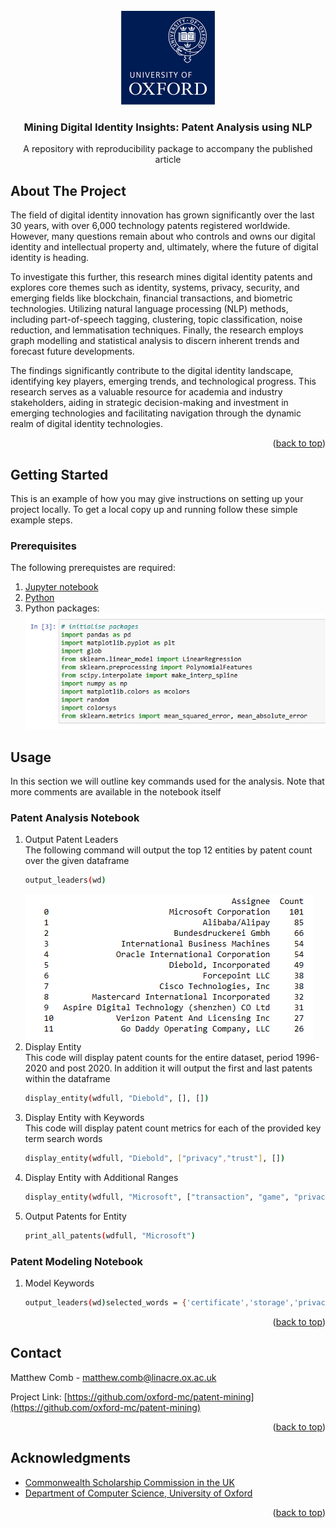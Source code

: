 
<!-- PROJECT LOGO -->
<br />
<div align="center">
    <img src="images/oxford_logo.png" alt="OxfordLogo" width="150" height="150">

  <h3 align="center">Mining Digital Identity Insights: Patent Analysis using NLP</h3>

  <p align="center">
    A repository with reproducibility package to accompany the published article
    <br />

  </p>
</div>



<!-- ABOUT THE PROJECT -->
## About The Project

<p>The field of digital identity innovation has grown significantly over the last 30 years, with over 6,000 technology patents registered worldwide. However, many questions remain about who controls and owns our digital identity and intellectual property and, ultimately, where the future of digital identity is heading.
</p>
<p>To investigate this further, this research mines digital identity patents and explores core themes such as identity, systems, privacy, security, and emerging fields like blockchain, financial transactions, and biometric technologies. Utilizing natural language processing (NLP) methods, including part-of-speech tagging, clustering, topic classification, noise reduction, and lemmatisation techniques. Finally, the research employs graph modelling and statistical analysis to discern inherent trends and forecast future developments.</p>

<p>The findings significantly contribute to the digital identity landscape, identifying key players, emerging trends, and technological progress. This research serves as a valuable resource for academia and industry stakeholders, aiding in strategic decision-making and investment in emerging technologies and facilitating navigation through the dynamic realm of digital identity technologies. </p>

<!-- Use the `BLANK_README.md` to get started.-->

<p align="right">(<a href="#readme-top">back to top</a>)</p>


<!-- GETTING STARTED -->
## Getting Started

This is an example of how you may give instructions on setting up your project locally.
To get a local copy up and running follow these simple example steps.

### Prerequisites
The following prerequistes are required:
1. [Jupyter notebook](https://jupyter.org/)
2. [Python](https://www.python.org/)
3. Python packages: </br><img src="images/packages.png" alt="PythonPackages">


<!-- USAGE EXAMPLES -->
## Usage

In this section we will outline key commands used for the analysis. Note that more comments are available in the notebook itself

### Patent Analysis Notebook
1. Output Patent Leaders </br>
   The following command will output the top 12 entities by patent count over the given dataframe
   ```sh
   output_leaders(wd)
   ```
   <img src="images/leaders.png" alt="Leaders">
2. Display Entity </br>
   This code will display patent counts for the entire dataset, period 1996-2020 and post 2020. In addition it will output the first and last patents within the dataframe
   ```sh
   display_entity(wdfull, "Diebold", [], [])
   ```
3. Display Entity with Keywords </br>
   This code will display patent count metrics for each of the provided key term search words
   ```sh
   display_entity(wdfull, "Diebold", ["privacy","trust"], [])
   ```
4. Display Entity with Additional Ranges
   ```sh
   display_entity(wdfull, "Microsoft", ["transaction", "game", "privacy", "trust"], [("Kim Cameron", 1999, 2011, [])])
   ```
5. Output Patents for Entity
   ```sh
   print_all_patents(wdfull, "Microsoft")
   ```
### Patent Modeling Notebook
1. Model Keywords
   ```sh
   output_leaders(wd)selected_words = {'certificate','storage','privacy','communication','encryption'}  # Example set of words colors = generate_dark_colors(len(selected_words)) plot_graph(selected_words, 'TF-IDF','Security',3, -0.00002)
   ```
<p align="right">(<a href="#readme-top">back to top</a>)</p>



<!-- CONTACT -->
## Contact

Matthew Comb - matthew.comb@linacre.ox.ac.uk

Project Link: [https://github.com/oxford-mc/patent-mining](https://github.com/oxford-mc/patent-mining)

<p align="right">(<a href="#readme-top">back to top</a>)</p>



<!-- ACKNOWLEDGMENTS -->
## Acknowledgments

* [Commonwealth Scholarship Commission in the UK](https://cscuk.fcdo.gov.uk/)
* [Department of Computer Science, University of Oxford](https://www.cs.ox.ac.uk/)

<p align="right">(<a href="#readme-top">back to top</a>)</p>



<!-- MARKDOWN LINKS & IMAGES -->
<!-- https://www.markdownguide.org/basic-syntax/#reference-style-links -->
[contributors-shield]: https://img.shields.io/github/contributors/othneildrew/Best-README-Template.svg?style=for-the-badge
[contributors-url]: https://github.com/othneildrew/Best-README-Template/graphs/contributors
[forks-shield]: https://img.shields.io/github/forks/othneildrew/Best-README-Template.svg?style=for-the-badge
[forks-url]: https://github.com/othneildrew/Best-README-Template/network/members
[stars-shield]: https://img.shields.io/github/stars/othneildrew/Best-README-Template.svg?style=for-the-badge
[stars-url]: https://github.com/othneildrew/Best-README-Template/stargazers
[issues-shield]: https://img.shields.io/github/issues/othneildrew/Best-README-Template.svg?style=for-the-badge
[issues-url]: https://github.com/othneildrew/Best-README-Template/issues
[license-shield]: https://img.shields.io/github/license/othneildrew/Best-README-Template.svg?style=for-the-badge
[license-url]: https://github.com/othneildrew/Best-README-Template/blob/master/LICENSE.txt
[linkedin-shield]: https://img.shields.io/badge/-LinkedIn-black.svg?style=for-the-badge&logo=linkedin&colorB=555
[linkedin-url]: https://linkedin.com/in/othneildrew
[product-screenshot]: images/screenshot.png
[Next.js]: https://img.shields.io/badge/next.js-000000?style=for-the-badge&logo=nextdotjs&logoColor=white
[Next-url]: https://nextjs.org/
[React.js]: https://img.shields.io/badge/React-20232A?style=for-the-badge&logo=react&logoColor=61DAFB
[React-url]: https://reactjs.org/
[Vue.js]: https://img.shields.io/badge/Vue.js-35495E?style=for-the-badge&logo=vuedotjs&logoColor=4FC08D
[Vue-url]: https://vuejs.org/
[Angular.io]: https://img.shields.io/badge/Angular-DD0031?style=for-the-badge&logo=angular&logoColor=white
[Angular-url]: https://angular.io/
[Svelte.dev]: https://img.shields.io/badge/Svelte-4A4A55?style=for-the-badge&logo=svelte&logoColor=FF3E00
[Svelte-url]: https://svelte.dev/
[Laravel.com]: https://img.shields.io/badge/Laravel-FF2D20?style=for-the-badge&logo=laravel&logoColor=white
[Laravel-url]: https://laravel.com
[Bootstrap.com]: https://img.shields.io/badge/Bootstrap-563D7C?style=for-the-badge&logo=bootstrap&logoColor=white
[Bootstrap-url]: https://getbootstrap.com
[JQuery.com]: https://img.shields.io/badge/jQuery-0769AD?style=for-the-badge&logo=jquery&logoColor=white
[JQuery-url]: https://jquery.com 
